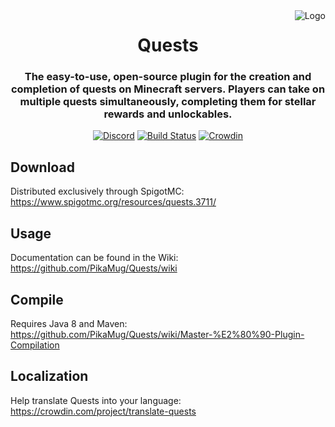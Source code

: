 <img src="https://i.imgur.com/reQIzd0.png" alt="Logo" align="right">
<div align="center">
  <h1>Quests</h1>
  <h3>The easy-to-use, open-source plugin for the creation and completion of quests on Minecraft servers. Players can take on multiple quests simultaneously, completing them for stellar rewards and unlockables.</h3>

[![Discord](https://discordapp.com/api/guilds/506992958894243860/widget.png?style=shield)](https://discordapp.com/invite/d56CQ6e)
[![Build Status](https://ci.codemc.org/job/PikaMug/job/Quests/badge/icon)](https://ci.codemc.org/job/PikaMug/job/Quests/)
[![Crowdin](https://d322cqt584bo4o.cloudfront.net/translate-quests/localized.svg)](https://crowdin.com/project/translate-quests)
</div>

Download
---

Distributed exclusively through SpigotMC: https://www.spigotmc.org/resources/quests.3711/

Usage
---

Documentation can be found in the Wiki: https://github.com/PikaMug/Quests/wiki

Compile
---

Requires Java 8 and Maven: https://github.com/PikaMug/Quests/wiki/Master-%E2%80%90-Plugin-Compilation

Localization
---

Help translate Quests into your language: https://crowdin.com/project/translate-quests
